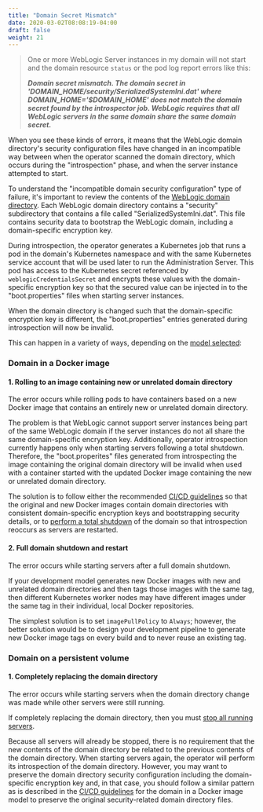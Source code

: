 ```yaml
---
title: "Domain Secret Mismatch"
date: 2020-03-02T08:08:19-04:00
draft: false
weight: 21
---
```


> One or more WebLogic Server instances in my domain will not start and the domain resource `status` or the pod log report errors like this:
>
> ***Domain secret mismatch. The domain secret in 'DOMAIN_HOME/security/SerializedSystemIni.dat' where DOMAIN_HOME='$DOMAIN_HOME' does not match the domain secret found by the introspector job. WebLogic requires that all WebLogic servers in the same domain share the same domain secret.***

When you see these kinds of errors, it means that the WebLogic domain directory's security configuration files have changed in an incompatible way between when the operator scanned
the domain directory, which occurs during the "introspection" phase, and when the server instance attempted to start.

To understand the "incompatible domain security configuration" type of failure, it's important to review the contents of the
[WebLogic domain directory](https://docs.oracle.com/middleware/12213/wls/DOMCF/config_files.htm#DOMCF133). Each WebLogic
domain directory contains a "security" subdirectory that contains a file called "SerializedSystemIni.dat".  This file contains
security data to bootstrap the WebLogic domain, including a domain-specific encryption key.

During introspection, the operator generates a Kubernetes job that runs a pod in the domain's Kubernetes namespace and with the
same Kubernetes service account that will be used later to run the Administration Server. This pod has access to the Kubernetes
secret referenced by `weblogicCredentialsSecret` and encrypts these values with the domain-specific encryption key so that the
secured value can be injected in to the "boot.properties" files when starting server instances.

When the domain directory is changed such that the domain-specific encryption key is different, the "boot.properties" entries
generated during introspection will now be invalid.

This can happen in a variety of ways, depending on the [model selected](https://oracle.github.io/weblogic-kubernetes-operator/userguide/managing-domains/choosing-a-model/):

### Domain in a Docker image

#### 1. Rolling to an image containing new or unrelated domain directory

The error occurs while rolling pods to have containers based on a new Docker image that contains an entirely new or unrelated domain directory.

The problem is that WebLogic cannot support server instances being part of the same WebLogic domain if the server instances do 
not all share the same domain-specific encryption key. Additionally, operator introspection
currently happens only when starting servers following a total shutdown. Therefore, the "boot.properites" files generated from
introspecting the image containing the original domain directory will be invalid when used with a container started with
the updated Docker image containing the new or unrelated domain directory.

The solution is to follow either the recommended [CI/CD guidelines](https://oracle.github.io/weblogic-kubernetes-operator/userguide/cicd/) so that the original and new Docker images contain domain directories
with consistent domain-specific encryption keys and bootstrapping security details, or to [perform a total shutdown](https://oracle.github.io/weblogic-kubernetes-operator/userguide/managing-domains/domain-lifecycle/startup/#starting-and-stopping-servers) of the domain so
that introspection reoccurs as servers are restarted.

#### 2. Full domain shutdown and restart

The error occurs while starting servers after a full domain shutdown. 

If your development model generates new Docker images
with new and unrelated domain directories and then tags those images with the same tag, then different Kubernetes worker nodes
may have different images under the same tag in their individual, local Docker repositories.

The simplest solution is to set `imagePullPolicy` to `Always`; however, the better solution would be to design your development
pipeline to generate new Docker image tags on every build and to never reuse an existing tag.

### Domain on a persistent volume

#### 1. Completely replacing the domain directory

The error occurs while starting servers when the domain directory change was made while other servers were still running.

If completely replacing the domain directory, then you must [stop all running servers](https://oracle.github.io/weblogic-kubernetes-operator/userguide/managing-domains/domain-lifecycle/startup/#starting-and-stopping-servers).

Because all servers will already be stopped, there is no requirement that the new contents of the domain directory be related to
the previous contents of the domain directory.  When starting servers again, the operator will perform its introspection
of the domain directory. However, you may want to preserve the domain directory security configuration including the domain-specific
encryption key and, in that case, you should follow a similar pattern as is described in the [CI/CD guidelines](https://oracle.github.io/weblogic-kubernetes-operator/userguide/cicd/) for the domain
in a Docker image model to preserve the original security-related domain directory files.

